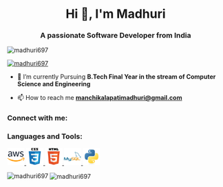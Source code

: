 <h1 align="center">Hi 👋, I'm Madhuri</h1>
<h3 align="center">A passionate Software Developer from India</h3>

<p align="left"> <img src="https://komarev.com/ghpvc/?username=madhuri697&label=Profile%20views&color=0e75b6&style=flat" alt="madhuri697" /> </p>

<p align="left"> <a href="https://github.com/ryo-ma/github-profile-trophy"><img src="https://github-profile-trophy.vercel.app/?username=madhuri697" alt="madhuri697" /></a> </p>

- 🌱 I’m currently Pursuing **B.Tech Final Year in the stream of Computer Science and Engineering**

- 📫 How to reach me **manchikalapatimadhuri@gmail.com**

<h3 align="left">Connect with me:</h3>
<p align="left">
</p>

<h3 align="left">Languages and Tools:</h3>
<p align="left"> <a href="https://aws.amazon.com" target="_blank" rel="noreferrer"> <img src="https://raw.githubusercontent.com/devicons/devicon/master/icons/amazonwebservices/amazonwebservices-original-wordmark.svg" alt="aws" width="40" height="40"/> </a> <a href="https://www.w3schools.com/css/" target="_blank" rel="noreferrer"> <img src="https://raw.githubusercontent.com/devicons/devicon/master/icons/css3/css3-original-wordmark.svg" alt="css3" width="40" height="40"/> </a> <a href="https://www.w3.org/html/" target="_blank" rel="noreferrer"> <img src="https://raw.githubusercontent.com/devicons/devicon/master/icons/html5/html5-original-wordmark.svg" alt="html5" width="40" height="40"/> </a> <a href="https://www.mysql.com/" target="_blank" rel="noreferrer"> <img src="https://raw.githubusercontent.com/devicons/devicon/master/icons/mysql/mysql-original-wordmark.svg" alt="mysql" width="40" height="40"/> </a> <a href="https://www.python.org" target="_blank" rel="noreferrer"> <img src="https://raw.githubusercontent.com/devicons/devicon/master/icons/python/python-original.svg" alt="python" width="40" height="40"/> </a> </p>

<p><img align="left" src="https://github-readme-stats.vercel.app/api/top-langs?username=madhuri697&show_icons=true&locale=en&layout=compact" alt="madhuri697" /></p>

<p>&nbsp;<img align="center" src="https://github-readme-stats.vercel.app/api?username=madhuri697&show_icons=true&locale=en" alt="madhuri697" /></p>
